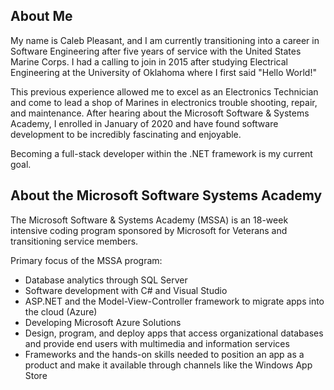 ## About Me

My name is Caleb Pleasant, and I am currently transitioning into a career in Software Engineering after five years of service with the United States Marine Corps. I had a calling to join in 2015 after studying Electrical Engineering at the University of Oklahoma where I first said "Hello World!"

This previous experience allowed me to excel as an Electronics Technician and come to lead a shop of Marines in electronics trouble shooting, repair, and maintenance. After hearing about the Microsoft Software & Systems Academy, I enrolled in January of 2020 and have found software development to be incredibly fascinating and enjoyable.

Becoming a full-stack developer within the .NET framework is my current goal.

## About the Microsoft Software Systems Academy

The Microsoft Software & Systems Academy (MSSA) is an 18-week intensive coding program sponsored by Microsoft for Veterans and transitioning service members.

Primary focus of the MSSA program:

- Database analytics through SQL Server
- Software development with C# and Visual Studio
- ASP.NET and the Model-View-Controller framework to migrate apps into the cloud (Azure)
- Developing Microsoft Azure Solutions
- Design, program, and deploy apps that access organizational databases and provide end users with multimedia and information services
- Frameworks and the hands-on skills needed to position an app as a product and make it available through channels like the Windows App Store